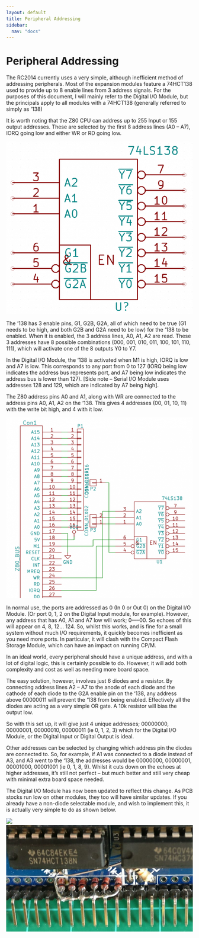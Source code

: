 ```yaml
---
layout: default
title: Peripheral Addressing
sidebar:
  nav: "docs"
---
```



# Peripheral Addressing

The RC2014 currently uses a very simple, although inefficient method of addressing peripherals.  Most of the expansion modules feature a 74HCT138 used to provide up to 8 enable lines from 3 address signals.  For the purposes of this document, I will mainly refer to the Digital I/O Module, but the principals apply to all modules with a 74HCT138 (generally referred to simply as ‘138)

It is worth noting that the Z80 CPU can address up to 255 Input or 155 output addresses.  These are selected by the first 8 address lines (A0 – A7), IORQ going low and either WR or RD going low.

![](74LS138.png)

The ’138 has 3 enable pins, G1, G2B, G2A, all of which need to be true (G1 needs to be high, and both G2B and G2A need to be low) for the ‘138 to be enabled.  When it is enabled, the 3 address lines, A0, A1, A2 are read.  These 3 addresses have 8 possible combinations (000, 001, 010, 011, 100, 101, 110, 111), which will activate one of the 8 outputs Y0 to Y7.

In the Digital I/O Module, the ‘138 is activated when M1 is high, IORQ is low and A7 is low.  This corresponds to any port from 0 to 127 (IORQ being low indicates the address bus represents port, and A7 being low indicates the address bus is lower than 127).  [Side note – Serial I/O Module uses addresses 128 and 129, which are indicated by A7 being high].

The Z80 address pins A0 and A1, along with WR are connected to the address pins A0, A1, A2 on the ‘138.  This gives 4 addresses (00, 01, 10, 11) with the write bit high, and 4 with it low.

![](74LS138-schematic.png)

In normal use, the ports are addressed as 0 (In 0 or Out 0) on the Digital I/O Module.  (Or port 0, 1, 2 on the Digital Input module, for example).  However, any address that has A0, A1 and A7 low will work; 0—–00.  So echoes of this will appear on 4, 8, 12… 124.  So, whilst this works, and is fine for a small system without much I/O requirements, it quickly becomes inefficient as you need more ports.  In particular, it will clash with the Compact Flash Storage Module, which can have an impact on running CP/M.

In an ideal world, every peripheral should have a unique address, and with a lot of digital logic, this is certainly possible to do.  However, it will add both complexity and cost as well as needing more board space.

The easy solution, however, involves just 6 diodes and a resistor.  By connecting address lines A2 – A7 to the anode of each diode and the cathode of each diode to the G2A enable pin on the ‘138, any address above 00000011 will prevent the ‘138 from being enabled.  Effectively all the diodes are acting as a very simple OR gate.  A 10k resistor will bias the output low.

So with this set up, it will give just 4 unique addresses; 00000000, 00000001, 00000010, 00000011 (ie 0, 1, 2, 3) which for the Digital I/O Module, or the Digital Input or Digital Output is ideal.

Other addresses can be selected by changing which address pin the diodes are connected to.  So, for example, if A1 was connected to a diode instead of A3, and A3 went to the ‘138, the addresses would be 00000000, 00000001, 00001000, 00001001 (ie 0, 1, 8, 9).  Whilst it cuts down on the echoes at higher addresses, it’s still not perfect – but much better and still very cheap with minimal extra board space needed.

The Digital I/O Module has now been updated to reflect this change.  As PCB stocks run low on other modules, they too will have similar updates.  If you already have a non-diode selectable module, and wish to implement this, it is actually very simple to do as shown below.

![](digital1.jpg)
![](digital0.jpg)